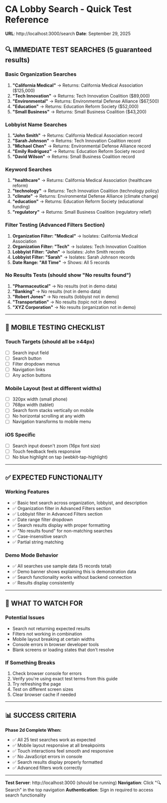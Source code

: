 # CA Lobby Search - Quick Test Reference

**URL**: http://localhost:3000/search
**Date**: September 29, 2025

## 🔍 **IMMEDIATE TEST SEARCHES** (5 guaranteed results)

### **Basic Organization Searches**
1. **"California Medical"** → Returns: California Medical Association ($125,000)
2. **"Tech Innovation"** → Returns: Tech Innovation Coalition ($89,000)
3. **"Environmental"** → Returns: Environmental Defense Alliance ($67,500)
4. **"Education"** → Returns: Education Reform Society ($52,000)
5. **"Small Business"** → Returns: Small Business Coalition ($43,200)

### **Lobbyist Name Searches**
1. **"John Smith"** → Returns: California Medical Association record
2. **"Sarah Johnson"** → Returns: Tech Innovation Coalition record
3. **"Michael Chen"** → Returns: Environmental Defense Alliance record
4. **"Emily Rodriguez"** → Returns: Education Reform Society record
5. **"David Wilson"** → Returns: Small Business Coalition record

### **Keyword Searches**
1. **"healthcare"** → Returns: California Medical Association (healthcare reform)
2. **"technology"** → Returns: Tech Innovation Coalition (technology policy)
3. **"climate"** → Returns: Environmental Defense Alliance (climate change)
4. **"education"** → Returns: Education Reform Society (educational funding)
5. **"regulatory"** → Returns: Small Business Coalition (regulatory relief)

### **Filter Testing (Advanced Filters Section)**
1. **Organization Filter: "Medical"** → Isolates: California Medical Association
2. **Organization Filter: "Tech"** → Isolates: Tech Innovation Coalition
3. **Lobbyist Filter: "John"** → Isolates: John Smith records
4. **Lobbyist Filter: "Sarah"** → Isolates: Sarah Johnson records
5. **Date Range: "All Time"** → Shows: All 5 records

### **No Results Tests** (should show "No results found")
1. **"Pharmaceutical"** → No results (not in demo data)
2. **"Banking"** → No results (not in demo data)
3. **"Robert Jones"** → No results (lobbyist not in demo)
4. **"Transportation"** → No results (topic not in demo)
5. **"XYZ Corporation"** → No results (organization not in demo)

---

## 📱 **MOBILE TESTING CHECKLIST**

### **Touch Targets** (should all be ≥44px)
- [ ] Search input field
- [ ] Search button
- [ ] Filter dropdown menus
- [ ] Navigation links
- [ ] Any action buttons

### **Mobile Layout** (test at different widths)
- [ ] 320px width (small phone)
- [ ] 768px width (tablet)
- [ ] Search form stacks vertically on mobile
- [ ] No horizontal scrolling at any width
- [ ] Navigation transforms to mobile menu

### **iOS Specific**
- [ ] Search input doesn't zoom (16px font size)
- [ ] Touch feedback feels responsive
- [ ] No blue highlight on tap (webkit-tap-highlight)

---

## ✅ **EXPECTED FUNCTIONALITY**

### **Working Features**
- ✅ Basic text search across organization, lobbyist, and description
- ✅ Organization filter in Advanced Filters section
- ✅ Lobbyist filter in Advanced Filters section
- ✅ Date range filter dropdown
- ✅ Search results display with proper formatting
- ✅ "No results found" for non-matching searches
- ✅ Case-insensitive search
- ✅ Partial string matching

### **Demo Mode Behavior**
- ✅ All searches use sample data (5 records total)
- ✅ Demo banner shows explaining this is demonstration data
- ✅ Search functionality works without backend connection
- ✅ Results display consistently

---

## 🐛 **WHAT TO WATCH FOR**

### **Potential Issues**
- Search not returning expected results
- Filters not working in combination
- Mobile layout breaking at certain widths
- Console errors in browser developer tools
- Blank screens or loading states that don't resolve

### **If Something Breaks**
1. Check browser console for errors
2. Verify you're using exact test terms from this guide
3. Try refreshing the page
4. Test on different screen sizes
5. Clear browser cache if needed

---

## 📊 **SUCCESS CRITERIA**

**Phase 2d Complete When:**
- ✅ All 25 test searches work as expected
- ✅ Mobile layout responsive at all breakpoints
- ✅ Touch interactions feel smooth and responsive
- ✅ No JavaScript errors in console
- ✅ Search results display properly formatted
- ✅ Advanced filters work correctly

---

**Test Server**: http://localhost:3000 (should be running)
**Navigation**: Click "🔍 Search" in the top navigation
**Authentication**: Sign in required to access search functionality